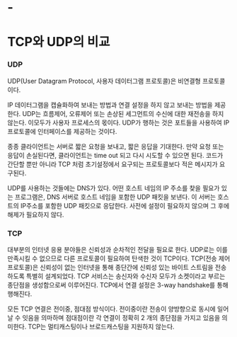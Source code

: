 # -
# TCP와 UDP의 비교
### UDP
UDP(User Datagram Protocol, 사용자 데이터그램 프로토콜)은 비연결형 프로토콜이다.

IP 데이터그램을 캡슐화하여 보내는 방법과 연결 설정을 하지 않고 보내는 방법을 제공한다. UDP는 흐름제어, 오류제어 또는 손상된 세그먼트의 수신에 대한 재전송을 하지 않는다. 이모두가 사용자 프로세스의 몫이다. UDP가 행하는 것은 포트들을 사용하여 IP 프로토콜에 인터페이스를 제공하는 것이다.

종종 클라이언트는 서버로 짧은 요청을 보내고, 짧은 응답을 기대한다. 만약 요청 또는 응답이 손실된다면, 클라이언트는 time out 되고 다시 시도할 수 있으면 된다. 코드가 간단할 뿐만 아니라 TCP 처럼 초기설정에서 요구되는 프로토콜보다 적은 메시지가 요구된다.

UDP를 사용하는 것들에는 DNS가 있다. 어떤 호스트 네임의 IP 주소를 찾을 필요가 있는 프로그램은, DNS 서버로 호스트 네임을 포함한 UDP 패킷을 보낸다. 이 서버는 호스트의 IP주소를 포함한 UDP 패킷으로 응답한다. 사전에 설정이 필요하지 않으며 그 후에 해제가 필요하지 않다.

### TCP
대부분의 인터넷 응용 분야들은 신뢰성과 순차적인 전달을 필요로 한다. UDP로는 이를 만족시킬 수 없으므로 다른 프로토콜이 필요하여 탄색한 것이 TCP이다.
TCP(전송 제어 프로토콜)은 신뢰성이 없는 인터넷을 통해 종단간에 신뢰성 있는 바이트 스트림을 전송하도록 특별히 설계되었다. TCP 서비스는 송신자와 수신자 모두가 소켓이라고 부르는 종단점을 생성함으로써 이루어진다. TCP에서 연결 설정은 3-way handshake를 통해 행해진다.

모든 TCP 연결은 전이중, 점대점 방식이다. 전이중이란 전송이 양방향으로 동시에 일어날 수 잇음을 의마하며 점대점이란 각 연결이 정확히 2 개의 종단점을 가지고 있음을 의미한다. TCP는 멀티캐스팅이나 브로드캐스팅을 지원하지 않는다.

